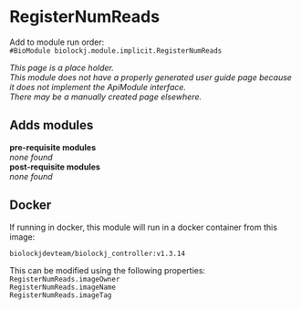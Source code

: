 # RegisterNumReads
Add to module run order:                    
`#BioModule biolockj.module.implicit.RegisterNumReads`

*This page is a place holder.*                   
*This module does not have a properly generated user guide page because it does not implement the ApiModule interface.*                   
*There may be a manually created page elsewhere.*

## Adds modules 
**pre-requisite modules**                    
*none found*                   
**post-requisite modules**                    
*none found*                   

## Docker 
If running in docker, this module will run in a docker container from this image:<br>
```
biolockjdevteam/biolockj_controller:v1.3.14
```
This can be modified using the following properties:<br>
`RegisterNumReads.imageOwner`<br>
`RegisterNumReads.imageName`<br>
`RegisterNumReads.imageTag`<br>

